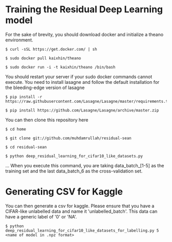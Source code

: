 # **Training the Residual Deep Learning model** 
For the sake of brevity, you should download docker and initialize a theano environment. 
```
$ curl -sSL https://get.docker.com/ | sh

$ sudo docker pull kaixhin/theano

$ sudo docker run -i -t kaixhin/theano /bin/bash
```
You should restart your server if your sudo docker commands cannot execute.
You need to install lasagne and follow the default installation for the bleeding-edge version of lasagne
```
$ pip install -r https://raw.githubusercontent.com/Lasagne/Lasagne/master/requirements.txt

$ pip install https://github.com/Lasagne/Lasagne/archive/master.zip

```
You can then clone this repository here 
```
$ cd home

$ git clone git://github.com/muhdamrullah/residual-sean

$ cd residual-sean

$ python deep_residual_learning_for_cifar10_like_datasets.py

```

... When you execute this command, you are taking data_batch_[1-5] as the training set and the last data_batch_6 as the cross-validation set.

# **Generating CSV for Kaggle** 

You can then generate a csv for kaggle. Please ensure that you have a CIFAR-like unlabelled data and name it 'unlabelled_batch'. This data can have a generic label of '0' or 'NA'.
```
$ python deep_residual_learning_for_cifar10_like_datasets_for_labelling.py 5 <name of model in .npz format>
```
